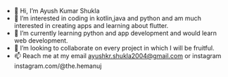 - 👋 Hi, I’m Ayush Kumar Shukla
- 👀 I’m interested in coding in kotlin,java and python and am much interested in creating apps and learning about flutter.
- 🌱 I’m currently learning python and app development and would learn web development.
- 💞️ I’m looking to collaborate on every project in which I will be fruitful. 
- 📫 Reach me at my email ayushkr.shukla2004@gmail.com or instagram instagram.com/@the.hemanuj

<!---
thehemanuj/thehemanuj is a ✨ special ✨ repository because its `README.md` (this file) appears on your GitHub profile.
You can click the Preview link to take a look at your changes.
--->
